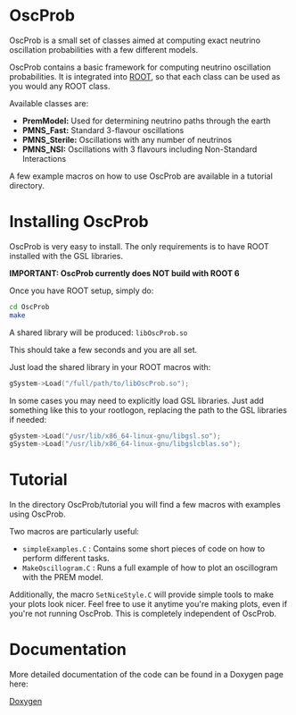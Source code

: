 # OscProb

OscProb is a small set of classes aimed at computing exact neutrino oscillation probabilities with a few different models.

OscProb contains a basic framework for computing neutrino oscillation probabilities. It is integrated into [ROOT](https://root.cern.ch/), so that each class can be used as you would any ROOT class.

Available classes are:
- **PremModel:** Used for determining neutrino paths through the earth
- **PMNS_Fast:** Standard 3-flavour oscillations
- **PMNS_Sterile:** Oscillations with any number of neutrinos
- **PMNS_NSI:** Oscillations with 3 flavours including Non-Standard Interactions

A few example macros on how to use OscProb are available in a tutorial directory.

# Installing OscProb

OscProb is very easy to install. The only requirements is to have ROOT installed with the GSL libraries.

**IMPORTANT: OscProb currently does NOT build with ROOT 6**

Once you have ROOT setup, simply do:
```sh
cd OscProb
make
```

A shared library will be produced: ```libOscProb.so```

This should take a few seconds and you are all set.

Just load the shared library in your ROOT macros with:
```cpp
gSystem->Load("/full/path/to/libOscProb.so");
```

In some cases you may need to explicitly load GSL libraries. Just add something like this to your rootlogon, replacing the path to the GSL libraries if needed:
```cpp
gSystem->Load("/usr/lib/x86_64-linux-gnu/libgsl.so");
gSystem->Load("/usr/lib/x86_64-linux-gnu/libgslcblas.so");
```

# Tutorial

In the directory OscProb/tutorial you will find a few macros with examples using OscProb.

Two macros are particularly useful:
- ```simpleExamples.C``` : Contains some short pieces of code on how to perform different tasks.
- ```MakeOscillogram.C``` : Runs a full example of how to plot an oscillogram with the PREM model.

Additionally, the macro ```SetNiceStyle.C``` will provide simple tools to make your plots look nicer. Feel free to use it anytime you're making plots, even if you're not running OscProb. This is completely independent of OscProb.

# Documentation

More detailed documentation of the code can be found in a Doxygen page here:

[Doxygen](https://joaoabcoelho.github.io/OscProb/doxygen/html/annotated.html "OscProb Doxygen page")
